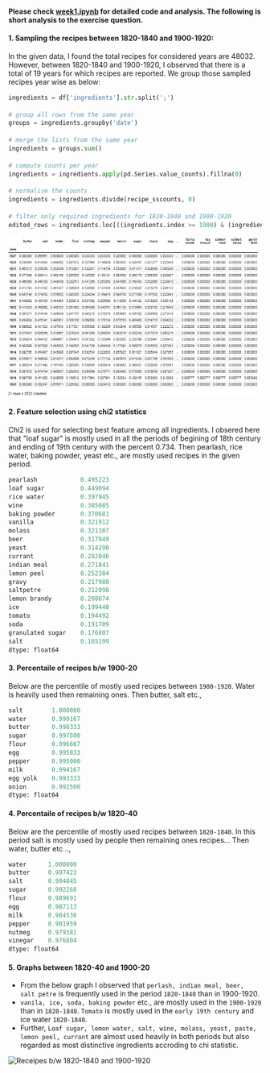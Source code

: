 
#### Please check [week1.ipynb](./week1.ipynb) for detailed code and analysis. The following is short analysis to the exercise question.

#### 1. Sampling the recipes between 1820-1840 and 1900-1920:

In the given data, I found the total recipes for considered years are 48032. 
However, between 1820-1840 and 1900-1920, I observed that there is a total of 19 years for which recipes are reported. 
We group those sampled recipes year wise as below:


```py
ingredients = df['ingredients'].str.split(';')

# group all rows from the same year
groups = ingredients.groupby('date')

# merge the lists from the same year
ingredients = groups.sum()

# compute counts per year
ingredients = ingredients.apply(pd.Series.value_counts).fillna(0)

# normalise the counts
ingredients = ingredients.divide(recipe_sscounts, 0)

# filter only required ingredients for 1820-1840 and 1900-1920
edited_rows = ingredients.loc[((ingredients.index >= 1900) & (ingredients.index <= 1920)) | ((ingredients.index >= 1820) & (ingredients.index <= 1840))]
```
![Receipes b/w 1820-1840 and 1900-1920](./misc/photo.JPG)

#### 2. Feature selection using chi2 statistics 
Chi2 is used for selecting best feature among all  ingredients. I obsered here that "loaf sugar" is mostly used in all the periods of begining of 18th 
century and ending of 19th century with the percent 0.734. Then pearlash, rice water, baking powder, yeast etc., are mostly used recipes in the given period.

```py
pearlash            0.495223
loaf sugar          0.449094
rice water          0.397945
wine                0.385085
baking powder       0.370681
vanilla             0.321912
molass              0.321107
beer                0.317949
yeast               0.314298
currant             0.282046
indian meal         0.271841
lemon peel          0.252384
gravy               0.217980
saltpetre           0.212098
lemon brandy        0.208674
ice                 0.199448
tomato              0.194492
soda                0.191709
granulated sugar    0.176807
salt                0.165199
dtype: float64
```

#### 3. Percentaile of recipes b/w 1900-20 

Below are the percentile of mostly used recipes between ```1900-1920```. Water is heavily used then remaining ones. Then butter, salt etc.,
```py
salt        1.000000
water       0.999167
butter      0.998333
sugar       0.997500
flour       0.996667
egg         0.995833
pepper      0.995000
milk        0.994167
egg yolk    0.993333
onion       0.992500
dtype: float64
```

#### 4. Percentaile of recipes b/w 1820-40 
Below are the percentile of mostly used recipes between ```1820-1840```. In this period salt is mostly used by people then remaining ones recipes... Then water, butter etc ..,
```py
water      1.000000
butter     0.997423
salt       0.994845
sugar      0.992268
flour      0.989691
egg        0.987113
milk       0.984536
pepper     0.981959
nutmeg     0.979381
vinegar    0.976804
dtype: float64
```
#### 5. Graphs between 1820-40 and 1900-20
- From the below graph I observed that ```perlash, indian meal, beer, salt petre``` is frequently used in the period ```1820-1840``` than in 1900-1920. 
- ```vanila, ice, soda, baking powder``` etc., are mostly used in the ```1900-1920``` than in ```1820-1840```. ```Tomato``` is mostly used in the ```early 19th century``` and ice water 
 ```1820-1840```. 
- Further, ```Loaf sugar, lemon water, salt, wine, molass, yeast, paste, lemon peel, currant``` are almost used heavily in both periods but also regarded as
 most distinctive ingredients accroding to chi statistic.

![Receipes b/w 1820-1840 and 1900-1920](./misc/Graph.png)
